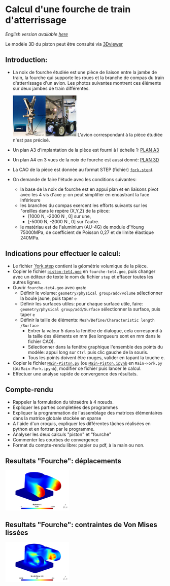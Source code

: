 
# Calcul d'une fourche de train d'atterrissage 
*English version available [here](fork_readme.md)*

Le modèle 3D du piston peut être consulté via [3Dviewer](https://3dviewer.net#model=https://raw.githubusercontent.com/luclaurent/SILEX-light/main/calculs/landing_gear_fork/fork.step)
  
## Introduction:

*   La noix de fourche étudiée est une pièce de liaison entre la jambe de train, la fourche qui supporte les roues et la branche de compas du train d'atterrissage d'un avion. Les photos suivantes montrent ces éléments sur deux jambes de train différentes.
      
    <img src="../misc/jambe_de_train.png" alt="jambe_de_train" width="200"/>
    L'avion correspondant à la pièce étudiée n'est pas précisé. 

*   Un plan A3 d'implantation de la pièce est fourni à l'échelle 1: [PLAN A3](../misc/Plan_fourche_A3.pdf)   
*   Un plan A4 en 3 vues de la noix de fourche est aussi donné: [PLAN 3D](../misc/fourch.jpg)  
*   La CAO de la pièce est donnée au format STEP (fichier) [`fork.step`](landing_gear_fork/fork.step)). 
*   On demande de faire l'étude avec les conditions suivantes:



    *   la base de la noix de fourche est en appui plan et en liaisons pivot avec les 4 vis d'axe `y`: on peut simplifier en encastrant la face inférieure 
    *   les branches du compas exercent les efforts suivants sur les "oreilles dans le repère (X,Y,Z) de la pièce:   
         *   [1000 N, -2000 N , 0] sur une,
         *   [-5000 N, -2000 N , 0] sur l'autre.  
    *   le matériau est de l'aluminium (AU-4G) de module d'Young 75000MPa, de coefficient de Poisson 0,27 et de limite élastique 240MPa.  
          
## Indications pour effectuer le calcul: 
    
* Le fichier [`fork.step](landing_gear_fork/fork.step) contient la géométrie volumique de la pièce.  
* Copier le fichier [`piston-tet4.geo`](piston/piston-tet4.geo) en `fourche-tet4.geo`,  puis changer avec un éditeur de texte le nom du fichier `step` et effacer toutes les autres lignes. 
*   Ouvrir `fourche-tet4.geo` avec `gmsh`:
    *   Définir le volume:   `geometry/physical group/add/volume` sélectionner la boule jaune, puis taper `e`
    *   Définir les surfaces utiles: pour chaque surface utile, faire:  `geometry/physical group/add/Surface` sélectionner la surface, puis taper `e`  
    *   Définir la taille de éléments: `Mesh/Define/Characteristic length /Surface`  
        * Entrer la valeur 5 dans la fenêtre de dialogue, cela correspond à la taille des éléments en mm (les longueurs sont en mm dans le fichier CAO).
        * Sélectionner dans la fenêtre graphique l'ensemble des points du modèle: appui long sur `Ctrl` puis clic gauche de la souris.
        * Tous les points doivent être rouges, valider en tapant la touche e. 
*   Copier le fichier [`Main-Piston.py`](piston/Main-Piston.py) (ou [`Main-Piston.ipynb`](piston/Main-Piston.ipynb) en  `Main-Fork.py` (ou `Main-Fork.ipynb`), modifier ce fichier puis lancer le calcul.
*   Effectuer une analyse rapide de convergence des résultats. 



## Compte-rendu  
*   Rappeler la formulation du tétraèdre à 4 nœuds. 
*    Expliquer les parties completées des programmes
*    Expliquer la programmation de l'assemblage des matrices élémentaires dans la matrice globale stockée en sparse
*    A l'aide d'un croquis, expliquer les différentes tâches réalisées en python et en fortran par le programme.
*    Analyser les deux calculs "piston" et "fourche"
*    Commenter les courbes de convergence
*    Format du compte-rendu libre: papier ou pdf, à la main ou non. 
 
## Resultats "Fourche": déplacements

<img src="../misc/resultats-fourche-disp.png" alt="resultats-fourche-disp" width="200"/>

## Resultats "Fourche": contraintes de Von Mises lissées

<img src="../misc/resultats-fourche-VMlissee.png" alt="resultats-fourche-VMlissee" width="200"/>